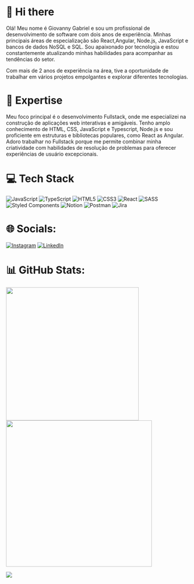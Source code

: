 # 👋 Hi there

Olá! Meu nome é Giovanny Gabriel e sou um profissional de desenvolvimento de software com dois anos de experiência. Minhas principais áreas de especialização são React,Angular, Node.js, JavaScript e bancos de dados NoSQL e SQL. Sou apaixonado por tecnologia e estou constantemente atualizando minhas habilidades para acompanhar as tendências do setor. </br>

Com mais de 2 anos de experiência na área, tive a oportunidade de trabalhar em vários projetos empolgantes e explorar diferentes tecnologias.


# 🚀 Expertise

Meu foco principal é o desenvolvimento Fullstack, onde me especializei na construção de aplicações web interativas e amigáveis. Tenho amplo conhecimento de HTML, CSS, JavaScript e Typescript, Node.js e sou proficiente em estruturas e bibliotecas populares, como React as Angular. </br> 
Adoro trabalhar no Fullstack porque me permite combinar minha criatividade com habilidades de resolução de problemas para oferecer experiências de usuário excepcionais.

# 💻 Tech Stack
![JavaScript](https://img.shields.io/badge/javascript-%23323330.svg?style=for-the-badge&logo=javascript&logoColor=%23F7DF1E) ![TypeScript](https://img.shields.io/badge/typescript-%23007ACC.svg?style=for-the-badge&logo=typescript&logoColor=white) ![HTML5](https://img.shields.io/badge/html5-%23E34F26.svg?style=for-the-badge&logo=html5&logoColor=white) ![CSS3](https://img.shields.io/badge/css3-%231572B6.svg?style=for-the-badge&logo=css3&logoColor=white) ![React](https://img.shields.io/badge/react-%2320232a.svg?style=for-the-badge&logo=react&logoColor=%2361DAFB)  ![SASS](https://img.shields.io/badge/SASS-hotpink.svg?style=for-the-badge&logo=SASS&logoColor=white)  ![Styled Components](https://img.shields.io/badge/styled--components-DB7093?style=for-the-badge&logo=styled-components&logoColor=white)  ![Notion](https://img.shields.io/badge/Notion-%23000000.svg?style=for-the-badge&logo=notion&logoColor=white)  ![Postman](https://img.shields.io/badge/Postman-FF6C37?style=for-the-badge&logo=postman&logoColor=white) ![Jira](https://img.shields.io/badge/jira-%230A0FFF.svg?style=for-the-badge&logo=jira&logoColor=white)

# 🌐 Socials:
[![Instagram](https://img.shields.io/badge/Instagram-%23E4405F.svg?logo=Instagram&logoColor=white)](https://www.instagram.com/giovanny_gabri3l/) [![LinkedIn](https://img.shields.io/badge/LinkedIn-%230077B5.svg?logo=linkedin&logoColor=white)](https://www.linkedin.com/in/giovanny-gabriel/) 

# 📊 GitHub Stats:
<img src="https://github-readme-stats-wheat-two-53.vercel.app/api?username=GiovannyGab&theme=neon&hide_border=false&include_all_commits=false&count_private=false"  width="364px" />                    <img src="https://github-readme-streak-stats.herokuapp.com/?user=lauragrassig&theme=neon&hide_border=false"  width="400px" />



![](https://github-readme-stats-wheat-two-53.vercel.app/api/top-langs/?username=lauragrassig&theme=neon&hide_border=false&include_all_commits=false&count_private=false&layout=compact)
